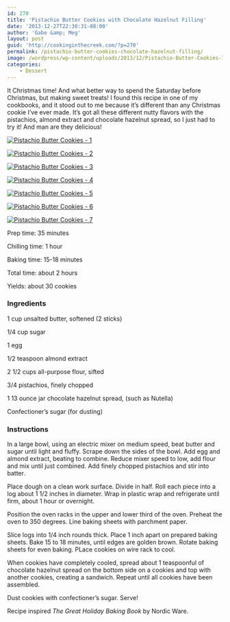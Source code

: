 ```yaml
---
id: 270
title: 'Pistachio Butter Cookies with Chocolate Hazelnut Filling'
date: '2013-12-27T22:30:31-08:00'
author: 'Gabe &amp; Meg'
layout: post
guid: 'http://cookinginthecreek.com/?p=270'
permalink: /pistachio-butter-cookies-chocolate-hazelnut-filling/
image: /wordpress/wp-content/uploads/2013/12/Pistachio-Butter-Cookies-7-Version-2.jpg
categories:
    - Dessert
---
```


It Christmas time! And what better way to spend the Saturday before Christmas, but making sweet treats! I found this recipe in one of my cookbooks, and it stood out to me because it’s different than any Christmas cookie I’ve ever made. It’s got all these different nutty flavors with the pistachios, almond extract and chocolate hazelnut spread, so I just had to try it! And man are they delicious!

[![Pistachio Butter Cookies - 1](http://cookinginthecreek.com/wordpress/wp-content/uploads/2013/12/Pistachio-Butter-Cookies-1-1024x680.jpg)](http://cookinginthecreek.com/wordpress/wp-content/uploads/2013/12/Pistachio-Butter-Cookies-1.jpg)

[![Pistachio Butter Cookies - 2](http://cookinginthecreek.com/wordpress/wp-content/uploads/2013/12/Pistachio-Butter-Cookies-2-1024x680.jpg)](http://cookinginthecreek.com/wordpress/wp-content/uploads/2013/12/Pistachio-Butter-Cookies-2.jpg)

[![Pistachio Butter Cookies - 3](http://cookinginthecreek.com/wordpress/wp-content/uploads/2013/12/Pistachio-Butter-Cookies-3-1024x680.jpg)](http://cookinginthecreek.com/wordpress/wp-content/uploads/2013/12/Pistachio-Butter-Cookies-3.jpg)

[![Pistachio Butter Cookies - 4](http://cookinginthecreek.com/wordpress/wp-content/uploads/2013/12/Pistachio-Butter-Cookies-4-680x1024.jpg)](http://cookinginthecreek.com/wordpress/wp-content/uploads/2013/12/Pistachio-Butter-Cookies-4.jpg)

[![Pistachio Butter Cookies - 5](http://cookinginthecreek.com/wordpress/wp-content/uploads/2013/12/Pistachio-Butter-Cookies-5-680x1024.jpg)](http://cookinginthecreek.com/wordpress/wp-content/uploads/2013/12/Pistachio-Butter-Cookies-5.jpg)

[![Pistachio Butter Cookies - 6](http://cookinginthecreek.com/wordpress/wp-content/uploads/2013/12/Pistachio-Butter-Cookies-6-1024x680.jpg)](http://cookinginthecreek.com/wordpress/wp-content/uploads/2013/12/Pistachio-Butter-Cookies-6.jpg)

[![Pistachio Butter Cookies - 7](http://cookinginthecreek.com/wordpress/wp-content/uploads/2013/12/Pistachio-Butter-Cookies-7-680x1024.jpg)](http://cookinginthecreek.com/wordpress/wp-content/uploads/2013/12/Pistachio-Butter-Cookies-7.jpg)

Prep time: 35 minutes

Chilling time: 1 hour

Baking time: 15-18 minutes

Total time: about 2 hours

Yields: about 30 cookies

### Ingredients

1 cup unsalted butter, softened (2 sticks)

1/4 cup sugar

1 egg

1/2 teaspoon almond extract

2 1/2 cups all-purpose flour, sifted

3/4 pistachios, finely chopped

1 13 ounce jar chocolate hazelnut spread, (such as Nutella)

Confectioner’s sugar (for dusting)

### Instructions

In a large bowl, using an electric mixer on medium speed, beat butter and sugar until light and fluffy. Scrape down the sides of the bowl. Add egg and almond extract, beating to combine. Reduce mixer speed to low, add flour and mix until just combined. Add finely chopped pistachios and stir into batter.

Place dough on a clean work surface. Divide in half. Roll each piece into a log about 1 1/2 inches in diameter. Wrap in plastic wrap and refrigerate until firm, about 1 hour or overnight.

Position the oven racks in the upper and lower third of the oven. Preheat the oven to 350 degrees. Line baking sheets with parchment paper.

Slice logs into 1/4 inch rounds thick. Place 1 inch apart on prepared baking sheets. Bake 15 to 18 minutes, until edges are golden brown. Rotate baking sheets for even baking. PLace cookies on wire rack to cool.

When cookies have completely cooled, spread about 1 teaspoonful of chocolate hazelnut spread on the bottom side on a cookies and top with another cookies, creating a sandwich. Repeat until all cookies have been assembled.

Dust cookies with confectioner’s sugar. Serve!

Recipe inspired *The Great Holiday Baking Book* by Nordic Ware.